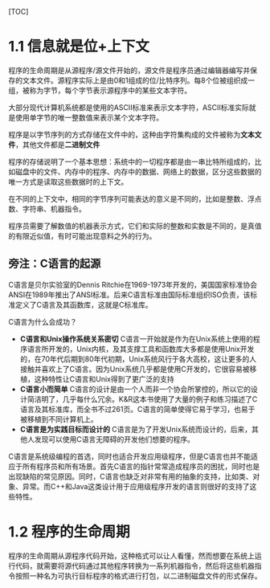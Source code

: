 [TOC]

# 1.1 信息就是位+上下文
程序的生命周期是从源程序/源文件开始的，源文件是程序员通过编辑器编写并保存的文本文件。源程序实际上是由0和1组成的位/比特序列。每8个位被组织成一组，被称为字节，每个字节表示源程序中的某些文本字符。

大部分现代计算机系统都是使用的ASCII标准来表示文本字符，ASCII标准实际就是使用单字节的唯一整数值来表示某个文本字符。

程序是以字节序列的方式存储在文件中的，这种由字符集构成的文件被称为**文本文件**，其他文件都是**二进制文件**

程序的存储说明了一个基本思想：系统中的一切程序都是由一串比特所组成的，比如磁盘中的文件、内存中的程序、内存中的数据、网络上的数据，区分这些数据的唯一方式是读取这些数据时的上下文。

在不同的上下文中，相同的字节序列可能表达的意义是不同的，比如是整数、浮点数、字符串、机器指令。

程序员需要了解数值的机器表示方式，它们和实际的整数和实数是不同的，是真值的有限近似值，有时可能出现意料之外的行为。

## 旁注：C语言的起源
C语言是贝尔实验室的Dennis Ritchie在1969-1973年开发的，美国国家标准协会ANSI在1989年推出了ANSI标准。后来C语言标准由国际标准组织ISO负责，该标准定义了C语言及其函数库，这就是C标准库。

C语言为什么会成功？
- **C语言和Unix操作系统关系密切** C语言一开始就是作为在Unix系统上使用的程序语言所开发的，Unix内核，及其支撑工具和函数库大多都是使用Unix开发的，在70年代后期到80年代初期，Unix系统风行于各大高校，这让更多的人接触并喜欢上了C语言。因为Unix系统几乎都是使用C开发的，它很容易被移植，这种特性让C语言和Unix得到了更广泛的支持
- **C语言小而简单** C语言的设计是由一个人而非一个协会所掌控的，所以它的设计简洁明了，几乎每什么冗余。K&R这本书使用了大量的例子和练习描述了C语言及其标准库，而全书不过261页。C语言的简单使得它易于学习，也易于被移植到不同计算机上。
- **C语言是为实践目标而设计的** C语言是为了开发Unix系统而设计的，后来，其他人发现可以使用C语言无障碍的开发他们想要的程序。

C语言是系统级编程的首选，同时也适合开发应用级程序，但是C语言也并不能适应于所有程序员和所有场景。首先C语言的指针常常造成程序员的困扰，同时也是出现缺陷的常见原因。同时，C语言也缺乏对非常有用的抽象的支持，比如类、对象、异常。而C++和Java这类设计用于应用级程序开发的语言则很好的支持了这些特性。

# 1.2 程序的生命周期
程序的生命周期从源程序代码开始，这种格式可以让人看懂，然而想要在系统上运行代码，就需要将源代码通过其他程序转换为一系列机器指令，然后将这些机器指令按照一种名为可执行目标程序的格式进行打包，以二进制磁盘文件的形式保存。